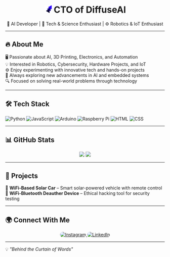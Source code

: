<h1 align="center">
  <img src="DiffuseAiLogo.png" alt="DiffuseAI Logo" width="24"> CTO of DiffuseAI
</h1>

<p align="center">
  🧠 AI Developer | 🔬 Tech & Science Enthusiast | ⚙️ Robotics & IoT Enthusiast
</p>

---

## 🔥 About Me  
🖥️ Passionate about AI, 3D Printing, Electronics, and Automation  
💡 Interested in Robotics, Cybersecurity, Hardware Projects, and IoT  
⚙️ Enjoy experimenting with innovative tech and hands-on projects  
🚀 Always exploring new advancements in AI and embedded systems  
🔍 Focused on solving real-world problems through technology  

---

## 🛠️ Tech Stack  
![Python](https://img.shields.io/badge/Python-3776AB?style=for-the-badge&logo=python&logoColor=white)
![JavaScript](https://img.shields.io/badge/JavaScript-F7DF1E?style=for-the-badge&logo=javascript&logoColor=black)
![Arduino](https://img.shields.io/badge/Arduino-00979D?style=for-the-badge&logo=arduino&logoColor=white)
![Raspberry Pi](https://img.shields.io/badge/Raspberry%20Pi-A22846?style=for-the-badge&logo=raspberry%20pi&logoColor=white)
![HTML](https://img.shields.io/badge/HTML-E34F26?style=for-the-badge&logo=html5&logoColor=white)
![CSS](https://img.shields.io/badge/CSS-1572B6?style=for-the-badge&logo=css3&logoColor=white)

---

## 📊 GitHub Stats  
<p align="center">
  <img src="https://github-readme-stats.vercel.app/api?username=vishnusudharsan&show_icons=true&theme=tokyonight" height="165">
  <img src="https://github-readme-stats.vercel.app/api/top-langs/?username=vishnusudharsan&layout=compact&theme=tokyonight" height="165">
</p>

---

## 🚀 Projects  
🔹 **WiFi-Based Solar Car** – Smart solar-powered vehicle with remote control  
🔹 **WiFi-Bluetooth Deauther Device** – Ethical hacking tool for security testing  

---

## 🌍 Connect With Me  
<p align="center">
  <a href="https://www.instagram.com/YOUR_INSTAGRAM" target="_blank">
    <img src="https://img.shields.io/badge/Instagram-E4405F?style=for-the-badge&logo=instagram&logoColor=white" alt="Instagram" style="border-radius: 12px;">
  </a>
  <a href="https://www.linkedin.com/in/YOUR_LINKEDIN" target="_blank">
    <img src="https://img.shields.io/badge/LinkedIn-0077B5?style=for-the-badge&logo=linkedin&logoColor=white" alt="LinkedIn" style="border-radius: 12px;">
  </a>
</p>

---

💡 *"Behind the Curtain of Words"*
